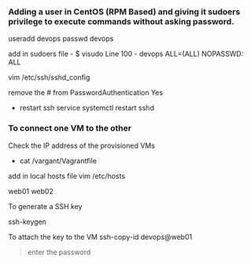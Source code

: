 ### Adding a user in CentOS (RPM Based) and giving it sudoers privilege to execute commands without asking password.

useradd devops
passwd devops
<set password>

add in sudoers file - $ visudo
Line 100 -
devops ALL=(ALL) NOPASSWD: ALL

vim /etc/ssh/sshd_config

remove the # from PasswordAuthentication Yes

- restart ssh service
  systemctl restart sshd

### To connect one VM to the other

Check the IP address of the provisioned VMs

- cat /vargant/Vagrantfile

add in local hosts file
vim /etc/hosts

<ip-address of web01> web01
<ip-address of web02> web02

To generate a SSH key

ssh-keygen

To attach the key to the VM
ssh-copy-id devops@web01

> enter the password
